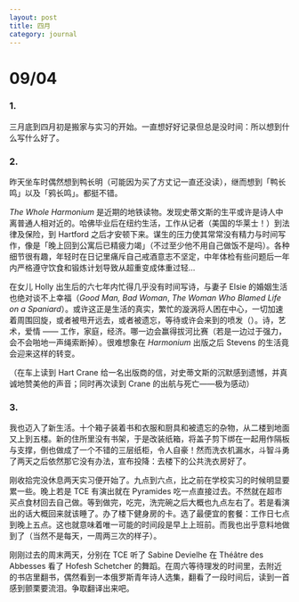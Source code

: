 ```yaml
---
layout: post
title: 四月
category: journal
---
```

# 09/04
### 1. 
三月底到四月初是搬家与实习的开始。一直想好好记录但总是没时间：所以想到什么写什么好了。

### 2.
昨天坐车时偶然想到鸭长明（可能因为买了方丈记一直还没读），继而想到「鸭长鸣」以及「鸦长鸣」。都挺不错。

_The Whole Harmonium_ 是近期的地铁读物。发现史蒂文斯的生平或许是诗人中离普通人相对近的。哈佛毕业后在纽约生活，工作从记者（美国的华莱士！）到法律及保险，到 Hartford 之后才安顿下来。谋生的压力使其常常没有精力与时间写作，像是「晚上回到公寓后已精疲力竭」（不过至少他不用自己做饭不是吗）。各种细节很有趣，年轻时在日记里痛斥自己戒酒意志不坚定，中年体检有些问题后一年内严格遵守饮食和锻炼计划导致从超重变成体重过轻… 

在女儿 Holly 出生后的六七年内忙得几乎没有时间写诗，与妻子 Elsie 的婚姻生活也绝对谈不上幸福（_Good Man, Bad Woman_, _The Woman Who Blamed Life on a Spaniard_）。或许这正是生活的真实，繁忙的漩涡将人困在中心，一切加速着周围回旋，或者被甩开远去，或者被遗忘，等待或许会来到的喷发（）。诗，艺术，爱情 —— 工作，家庭，经济。哪一边会赢得拔河比赛（若是一边过于强力，会不会啪地一声绳索断掉）。很难想象在 _Harmonium_ 出版之后 Stevens 的生活竟会迎来这样的转变。

（在车上读到 Hart Crane 给一名出版商的信，对史蒂文斯的沉默感到遗憾，并真诚地赞美他的声音；同时再次读到 Crane 的出航与死亡——极为感动）
<!--more-->

### 3. 
我也迈入了新生活。十个箱子装着书和衣服和厨具和被遗忘的杂物，从二楼到地面又上到五楼。新的住所里没有书架，于是改装纸箱，将盖子剪下绑在一起用作隔板与支撑，倒也做成了一个不错的三层纸柜，令人自豪！然而洗衣机漏水，斗智斗勇了两天之后依然那它没有办法，宣布投降：去楼下的公共洗衣房好了。

刚收拾完没休息两天实习便开始了。九点到六点，比之前在学校实习的时候明显要累一些。晚上若是 TCE 有演出就在 Pyramides 吃一点直接过去。不然就在超市买点食材回去自己做。等到做完，吃完，洗完碗之后大概也九点左右了。若是看演出的话大概回来就该睡了。办了楼下健身房的卡。选了最便宜的套餐：工作日七点到晚上五点。这也就意味着唯一可能的时间段是早上上班前。而我也出乎意料地做到了（当然不是每天，一周两三次的样子）。

刚刚过去的周末两天，分别在 TCE 听了 Sabine Devielhe 在 Théâtre des Abbesses 看了 Hofesh Schetcher 的舞蹈。在周六等待理发的时间里，去附近的书店里翻书，偶然看到一本俄罗斯青年诗人选集，翻看了一段时间后，读到一首感到颤栗要流泪。争取翻译出来吧。